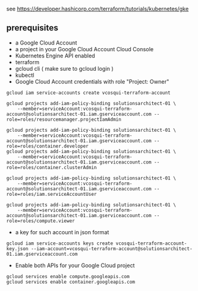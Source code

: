 
see https://developer.hashicorp.com/terraform/tutorials/kubernetes/gke

## prerequisites
* a Google Cloud Account
* a project in your Google Cloud Account Cloud Console
* Kubernetes Engine API enabled
* terraform
* gcloud cli ( make sure to gcloud login )
* kubectl
* Google Cloud Account credentials with role "Project: Owner"
```shell
gcloud iam service-accounts create vcosqui-terraform-account

gcloud projects add-iam-policy-binding solutionsarchitect-01 \
    --member=serviceAccount:vcosqui-terraform-account@solutionsarchitect-01.iam.gserviceaccount.com --role=roles/resourcemanager.projectIamAdmin

gcloud projects add-iam-policy-binding solutionsarchitect-01 \
    --member=serviceAccount:vcosqui-terraform-account@solutionsarchitect-01.iam.gserviceaccount.com --role=roles/container.developer
gcloud projects add-iam-policy-binding solutionsarchitect-01 \
    --member=serviceAccount:vcosqui-terraform-account@solutionsarchitect-01.iam.gserviceaccount.com --role=roles/container.clusterAdmin
    
gcloud projects add-iam-policy-binding solutionsarchitect-01 \
    --member=serviceAccount:vcosqui-terraform-account@solutionsarchitect-01.iam.gserviceaccount.com --role=roles/iam.serviceAccountUser
    
gcloud projects add-iam-policy-binding solutionsarchitect-01 \
    --member=serviceAccount:vcosqui-terraform-account@solutionsarchitect-01.iam.gserviceaccount.com --role=roles/compute.viewer

```
* a key for such account in json format
```shell
gcloud iam service-accounts keys create vcosqui-terraform-account-key.json --iam-account=vcosqui-terraform-account@solutionsarchitect-01.iam.gserviceaccount.com
```
* Enable both APIs for your Google Cloud project
```shell
gcloud services enable compute.googleapis.com
gcloud services enable container.googleapis.com
```